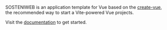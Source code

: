 SOSTENIWEB is an application template for Vue based on the [create-vue](https://github.com/vuejs/create-vue), the recommended way to start a Vite-powered Vue projects.

Visit the [documentation](https://SOSTENIWEB.primevue.org/documentation) to get started.
